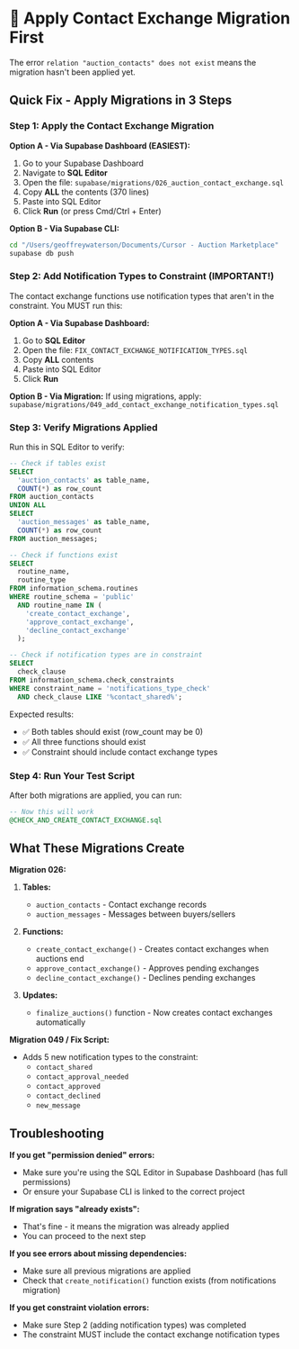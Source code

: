 # 🚨 Apply Contact Exchange Migration First

The error `relation "auction_contacts" does not exist` means the migration hasn't been applied yet.

## Quick Fix - Apply Migrations in 3 Steps

### Step 1: Apply the Contact Exchange Migration

**Option A - Via Supabase Dashboard (EASIEST):**
1. Go to your Supabase Dashboard
2. Navigate to **SQL Editor**
3. Open the file: `supabase/migrations/026_auction_contact_exchange.sql`
4. Copy **ALL** the contents (370 lines)
5. Paste into SQL Editor
6. Click **Run** (or press Cmd/Ctrl + Enter)

**Option B - Via Supabase CLI:**
```bash
cd "/Users/geoffreywaterson/Documents/Cursor - Auction Marketplace"
supabase db push
```

### Step 2: Add Notification Types to Constraint (IMPORTANT!)

The contact exchange functions use notification types that aren't in the constraint. You MUST run this:

**Option A - Via Supabase Dashboard:**
1. Go to **SQL Editor**
2. Open the file: `FIX_CONTACT_EXCHANGE_NOTIFICATION_TYPES.sql`
3. Copy **ALL** contents
4. Paste into SQL Editor
5. Click **Run**

**Option B - Via Migration:**
If using migrations, apply: `supabase/migrations/049_add_contact_exchange_notification_types.sql`

### Step 3: Verify Migrations Applied

Run this in SQL Editor to verify:
```sql
-- Check if tables exist
SELECT 
  'auction_contacts' as table_name,
  COUNT(*) as row_count
FROM auction_contacts
UNION ALL
SELECT 
  'auction_messages' as table_name,
  COUNT(*) as row_count
FROM auction_messages;

-- Check if functions exist
SELECT 
  routine_name,
  routine_type
FROM information_schema.routines
WHERE routine_schema = 'public'
  AND routine_name IN (
    'create_contact_exchange',
    'approve_contact_exchange',
    'decline_contact_exchange'
  );

-- Check if notification types are in constraint
SELECT 
  check_clause
FROM information_schema.check_constraints
WHERE constraint_name = 'notifications_type_check'
  AND check_clause LIKE '%contact_shared%';
```

Expected results:
- ✅ Both tables should exist (row_count may be 0)
- ✅ All three functions should exist
- ✅ Constraint should include contact exchange types

### Step 4: Run Your Test Script

After both migrations are applied, you can run:
```sql
-- Now this will work
@CHECK_AND_CREATE_CONTACT_EXCHANGE.sql
```

## What These Migrations Create

**Migration 026:**
1. **Tables:**
   - `auction_contacts` - Contact exchange records
   - `auction_messages` - Messages between buyers/sellers

2. **Functions:**
   - `create_contact_exchange()` - Creates contact exchanges when auctions end
   - `approve_contact_exchange()` - Approves pending exchanges
   - `decline_contact_exchange()` - Declines pending exchanges

3. **Updates:**
   - `finalize_auctions()` function - Now creates contact exchanges automatically

**Migration 049 / Fix Script:**
- Adds 5 new notification types to the constraint:
  - `contact_shared`
  - `contact_approval_needed`
  - `contact_approved`
  - `contact_declined`
  - `new_message`

## Troubleshooting

**If you get "permission denied" errors:**
- Make sure you're using the SQL Editor in Supabase Dashboard (has full permissions)
- Or ensure your Supabase CLI is linked to the correct project

**If migration says "already exists":**
- That's fine - it means the migration was already applied
- You can proceed to the next step

**If you see errors about missing dependencies:**
- Make sure all previous migrations are applied
- Check that `create_notification()` function exists (from notifications migration)

**If you get constraint violation errors:**
- Make sure Step 2 (adding notification types) was completed
- The constraint MUST include the contact exchange notification types


